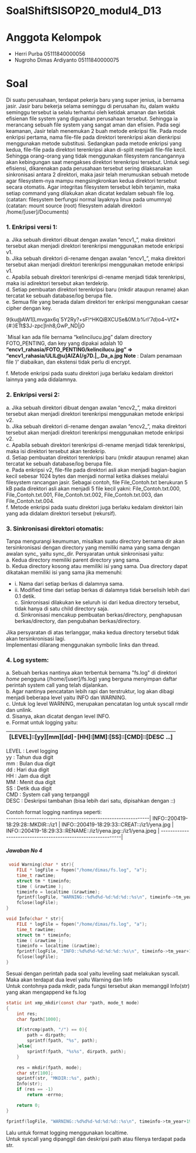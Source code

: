# SoalShiftSISOP20_modul4_D13
# Anggota Kelompok
* Herri Purba                     05111840000056
* Nugroho Dimas Ardiyanto         05111840000075

# Soal 
Di suatu perusahaan, terdapat pekerja baru yang super jenius, ia bernama jasir. Jasir baru bekerja selama seminggu di perusahan itu, dalam waktu seminggu tersebut ia selalu terhantui oleh ketidak amanan dan ketidak efisienan file system yang digunakan perusahaan tersebut. Sehingga ia merancang sebuah file system yang sangat aman dan efisien. Pada segi keamanan, Jasir telah menemukan 2 buah metode enkripsi file. Pada mode enkripsi pertama, nama file-file pada direktori terenkripsi akan dienkripsi menggunakan metode substitusi. Sedangkan pada metode enkripsi yang kedua, file-file pada direktori terenkripsi akan di-split menjadi file-file kecil. Sehingga orang-orang yang tidak menggunakan filesystem rancangannya akan kebingungan saat mengakses direktori terenkripsi tersebut. Untuk segi efisiensi, dikarenakan pada perusahaan tersebut sering dilaksanakan sinkronisasi antara 2 direktori, maka jasir telah merumuskan sebuah metode agar filesystem-nya mampu mengsingkronkan kedua direktori tersebut secara otomatis. Agar integritas filesystem tersebut lebih terjamin, maka setiap command yang dilakukan akan dicatat kedalam sebuah file log.
(catatan: filesystem berfungsi normal layaknya linux pada umumnya)
(catatan: mount source (root) filesystem adalah direktori /home/[user]/Documents)

### 1.	Enkripsi versi 1:

a.	Jika sebuah direktori dibuat dengan awalan “encv1_”, maka direktori tersebut akan menjadi direktori terenkripsi menggunakan metode enkripsi v1. <br/>
b.	Jika sebuah direktori di-rename dengan awalan “encv1_”, maka direktori tersebut akan menjadi direktori terenkripsi menggunakan metode enkripsi v1. <br/>
c.	Apabila sebuah direktori terenkripsi di-rename menjadi tidak terenkripsi, maka isi adirektori tersebut akan terdekrip.<br/>
d.	Setiap pembuatan direktori terenkripsi baru (mkdir ataupun rename) akan tercatat ke sebuah database/log berupa file.<br/>
e.	Semua file yang berada dalam direktori ter enkripsi menggunakan caesar cipher dengan key.<br/>

9(ku@AW1[Lmvgax6q`5Y2Ry?+sF!^HKQiBXCUSe&0M.b%rI'7d)o4~VfZ*{#:}ETt$3J-zpc]lnh8,GwP_ND|jO <br/>

`Misal kan ada file bernama “kelincilucu.jpg” dalam directory FOTO_PENTING, dan key yang dipakai adalah 10 <br/>
**“encv1_rahasia/FOTO_PENTING/kelincilucu.jpg” => “encv1_rahasia/ULlL@u]AlZA(/g7D.|_.Da_a.jpg**
**Note** : Dalam penamaan file ‘/’ diabaikan, dan ekstensi tidak perlu di encrypt.<br/>

f.	Metode enkripsi pada suatu direktori juga berlaku kedalam direktori lainnya yang ada didalamnya.

### 2.	Enkripsi versi 2:

a.	Jika sebuah direktori dibuat dengan awalan “encv2_”, maka direktori tersebut akan menjadi direktori terenkripsi menggunakan metode enkripsi v2.<br/>
b.	Jika sebuah direktori di-rename dengan awalan “encv2_”, maka direktori tersebut akan menjadi direktori terenkripsi menggunakan metode enkripsi v2.<br/>
c.	Apabila sebuah direktori terenkripsi di-rename menjadi tidak terenkripsi, maka isi direktori tersebut akan terdekrip.<br/>
d.	Setiap pembuatan direktori terenkripsi baru (mkdir ataupun rename) akan tercatat ke sebuah database/log berupa file.<br/>
e.	Pada enkripsi v2, file-file pada direktori asli akan menjadi bagian-bagian kecil sebesar 1024 bytes dan menjadi normal ketika diakses melalui filesystem rancangan jasir. Sebagai contoh, file File_Contoh.txt berukuran 5 kB pada direktori asli akan menjadi 5 file  kecil yakni: File_Contoh.txt.000, File_Contoh.txt.001, File_Contoh.txt.002, File_Contoh.txt.003, dan File_Contoh.txt.004. <br/>
f.	Metode enkripsi pada suatu direktori juga berlaku kedalam direktori lain yang ada didalam direktori tersebut (rekursif).<br/>

### 3.	Sinkronisasi direktori otomatis:

Tanpa mengurangi keumuman, misalkan suatu directory bernama dir akan tersinkronisasi dengan directory yang memiliki nama yang sama dengan awalan sync_ yaitu sync_dir. Persyaratan untuk sinkronisasi yaitu:<br/>
a.	Kedua directory memiliki parent directory yang sama.<br/>
b.	Kedua directory kosong atau memiliki isi yang sama. Dua directory dapat dikatakan memiliki isi yang sama jika memenuhi:<br/>
  * i.	Nama dari setiap berkas di dalamnya sama.
  * ii.	Modified time dari setiap berkas di dalamnya tidak berselisih lebih dari 0.1 detik. <br/>
c.	Sinkronisasi dilakukan ke seluruh isi dari kedua directory tersebut, tidak hanya di satu child directory saja. <br/>
d.	Sinkronisasi mencakup pembuatan berkas/directory, penghapusan berkas/directory, dan pengubahan berkas/directory. <br/>

Jika persyaratan di atas terlanggar, maka kedua directory tersebut tidak akan tersinkronisasi lagi.<br/>
Implementasi dilarang menggunakan symbolic links dan thread.<br/>

### 4.	Log system:

a.	Sebuah berkas nantinya akan terbentuk bernama "fs.log" di direktori *home* pengguna (/home/[user]/fs.log) yang berguna menyimpan daftar perintah system call yang telah dijalankan.<br/>
b.	Agar nantinya pencatatan lebih rapi dan terstruktur, log akan dibagi menjadi beberapa level yaitu INFO dan WARNING.<br/>
c.	Untuk log level WARNING, merupakan pencatatan log untuk syscall rmdir dan unlink.<br/>
d.	Sisanya, akan dicatat dengan level INFO.<br/>
e.	Format untuk logging yaitu:<br/>

[LEVEL]::[yy][mm][dd]-[HH]:[MM]:[SS]::[CMD]::[DESC ...]  |
---------------------------------------------------------|


LEVEL    : Level logging <br/>
yy   	 : Tahun dua digit <br/>
mm    	 : Bulan dua digit <br/>
dd    	 : Hari dua digit <br/>
HH    	 : Jam dua digit <br/>
MM    	 : Menit dua digit <br/>
SS    	 : Detik dua digit <br/>
CMD     	 : System call yang terpanggil <br/>
DESC      : Deskripsi tambahan (bisa lebih dari satu, dipisahkan dengan ::) <br/>

Contoh format logging nantinya seperti: <br/>
-------------------------------------------------------------|
INFO::200419-18:29:28::MKDIR::/iz1                           |
INFO::200419-18:29:33::CREAT::/iz1/yena.jpg                  |
INFO::200419-18:29:33::RENAME::/iz1/yena.jpg::/iz1/yena.jpeg |
-------------------------------------------------------------|

##### Jawaban No 4
```c
 void Warning(char * str){
	FILE * logFile = fopen("/home/dimas/fs.log", "a");
	time_t rawtime;
	struct tm * timeinfo;
	time ( &rawtime );
	timeinfo = localtime (&rawtime);
	fprintf(logFile, "WARNING::%d%d%d-%d:%d:%d::%s\n", timeinfo->tm_year+1900, timeinfo->tm_mon, timeinfo->tm_mday, timeinfo->tm_hour,  timeinfo->tm_min, timeinfo->tm_sec, str);
	fclose(logFile);
}

void Info(char * str){
	FILE * logFile = fopen("/home/dimas/fs.log", "a");
	time_t rawtime;
	struct tm * timeinfo;
	time ( &rawtime );
	timeinfo = localtime (&rawtime);
	fprintf(logFile, "INFO::%d%d%d-%d:%d:%d::%s\n", timeinfo->tm_year+1900, timeinfo->tm_mon, timeinfo->tm_mday, timeinfo->tm_hour, timeinfo->tm_min, timeinfo->tm_sec, str);
	fclose(logFile);
}
```
Sesuai dengan perintah pada soal yaitu leveling saat melakukan syscall. Maka akan terdapat dua level yaitu Warning dan Info </br>
Untuk contohnya pada mkdir, pada fungsi tersebut akan memanggil Info(str) yang akan mengappend ke fs.log
```c
static int xmp_mkdir(const char *path, mode_t mode)
{
	int res;
    char fpath[1000];

	if(strcmp(path, "/") == 0){
		path = dirpath;
		sprintf(fpath, "%s", path);
	}else{
		sprintf(fpath, "%s%s", dirpath, path);
	}

	res = mkdir(fpath, mode);
	char str[100];
	sprintf(str, "MKDIR::%s", path);
	Info(str);
	if (res == -1)
		return -errno;

	return 0;
}
``` 
```c
fprintf(logFile, "WARNING::%d%d%d-%d:%d:%d::%s\n", timeinfo->tm_year+1900, timeinfo->tm_mon, timeinfo->tm_mday, timeinfo->tm_hour, timeinfo->tm_min, timeinfo->tm_sec, str);
```
Lalu untuk format logging menggunakan localtime.</br>
Untuk syscall yang dipanggil dan deskripsi path atau filenya terdapat pada str.



